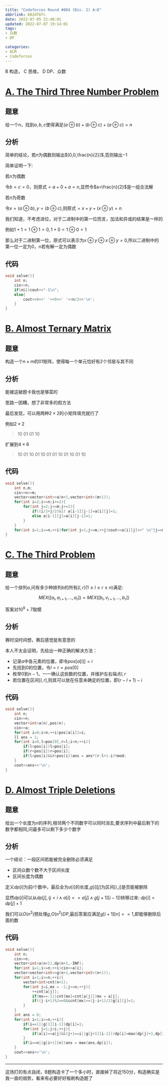 ```yaml
---
title: "Codeforces Round #804 (Div. 2) A~D"
abbrlink: 682df6fc
date: 2022-07-05 22:40:01
updated: 2022-07-07 19:14:01
tags:
- 众数
- DP

categories:
- ACM
- Codeforces
---
```


B 构造， C 思维， D DP、众数 

<!-- more -->


# [A. The Third Three Number Problem](https://codeforces.com/contest/1699/problem/A)

## 题意

给一个$n$，找到$a,b,c$使得满足$(a\oplus b)+(b\oplus c)+ (a\oplus c)=n$

## 分析

简单的结论，若$n$为偶数则输出$[0,0,\frac{n}{2}]$,否则输出$-1$

简单证明一下:

若$n$为偶数

令$b = c = 0$，则原式$=a+0+a=n$,显然令$a=\frac{n}{2}$是一组合法解

若$n$为奇数

令$x = (a\oplus b), y = (b\oplus c)$,则原式$=x+y+(x\oplus y)=n$

我们知道，不考虑进位，对于二进制中的第一位而言，加法和异或的结果是一样的

例如$1+1 = 1\oplus 1 = 0,1+0 = 1\oplus 0 = 1$

那么对于二进制第一位，原式可以表示为$x\oplus y\oplus x\oplus y = 0$,所以二进制中的第一位一定为$0$，$n$若有解一定为偶数

## 代码

``` cpp
void solve(){
    int n;
    cin>>n;
    if(n&1)cout<<"-1\n";
    else{
        cout<<0<<' '<<0<<' '<<n/2<<'\n';
    }
}
```
# [B. Almost Ternary Matrix](https://codeforces.com/contest/1699/problem/B)

## 题意

构造一个$n\times m$的$01$矩阵，使得每一个单元恰好有$2$个邻居与其不同

## 分析


<span class = "heimu">能被这破题卡我也是够菜的</span>

思路一团糟，想了非常多的假方法

最后发现，可以用两种$2\times 2$的小矩阵填充就行了

例如$2 \times 2$
> 10 01
> 01 10   

扩展到$4 \times 6$

> 10 01 10
> 01 10 01
> 01 10 01
> 10 01 10

## 代码

``` cpp
void solve(){
    int n,m;
    cin>>n>>m;
    vector<vector<int>>a(n+1,vector<int>(m+1));
    for(int i=2;i<=n;i+=2){
        for(int j=2;j<=m;j+=2){
            if((i/2+j/2)&1) a[i-1][j-1]=a[i][j]=1;
            else a[i-1][j]=a[i][j-1]=1;
        }
    }
    for(int i=1;i<=n;++i)for(int j=1;j<=m;++j)cout<<a[i][j]<<" \n"[j==m];
}
```
# [C. The Third Problem](https://codeforces.com/contest/1699/problem/C)

## 题意

给一个排列$a$,问有多少种排列$b$的所有$[l,r](1\le l\le r \le n)$满足:

$$MEX([a_l,a_{l+1},...,a_r])=MEX([b_l,v_{l+1},...,b_r])$$

答案对$10^9+7$取模

## 分析

赛时没时间想，赛后感觉挺有意思的

本人不太会证明，先给出一种正确的解决方法：
- 记录$a$中各元素的位置，即令$pos[a[i]]=i$
- 先找到$0$的位置，令$l = r = pos[0]$
- 枚举$0$到$n-1$，一一确认这些数的位置，并维护左右端点$l,r$
- 若位置在区间$[l,r]$,则其可以放在任意未确定的位置，即$(r-l+1)-i$

## 代码

``` cpp
void solve(){
    int n;
    cin>>n;
    vector<int>a(n),pos(n);
    cin>>a;
    for(int i=0;i<n;++i)pos[a[i]]=i;
    ll ans = 1;
    for(int i=0,l=pos[0],r=l;i<n;++i){
        if(l>pos[i])l=pos[i];
        if(r<pos[i])r=pos[i];
        if(l<pos[i]&&r>pos[i])ans = ans*(r-l+1-i)%mod;
    }
    cout<<ans<<'\n';
}
```

# [D. Almost Triple Deletions](https://codeforces.com/contest/1699/problem/D)

## 题意

给出一个长度为$n$的序列,相邻两个不同数字可以同时消去,要求序列中最后剩下的数字都相同,问最多可以剩下多少个数字

## 分析
一个结论：一段区间若能被完全删除必须满足
- 区间众数个数不大于区间长度
- 区间长度为偶数



定义$dp[i]$为前$i$个数中，最后全为$a[i]$的长度,$g[i][j]$为区间$[i,j]$是否能被删除

显然$dp[i]$可以从$dp[j],(j<i\land a[i]==a[j]\land g[j+1][i-1])$转移过来: $dp[i]=dp[j]+1$

我们可以$O(n^2)$预处理$g$,$O(n^2)DP$,最后答案应满足$g[i+1][n]==1$,即能够删除后面的数

## 代码

``` cpp
void solve(){
    int n;
    cin>>n;
    vector<int>a(n+1),dp(n+1,-INF);
    for(int i=1;i<=n;++i)cin>>a[i];
    vector<vector<int>>g(n+1,vector<int>(n+1));
    for(int i=1;i<=n;++i){
        vector<int>cnt(n+1);
        for(int j=i,mx = -1;j<=n;++j){
            ++cnt[a[j]];
            if(mx==-1||cnt[mx]<cnt[a[j]])mx = a[j];
            if((j-i+1)%2==0&&cnt[mx]<=(j-i+1)/2)g[i][j]=1;
        }
    }
    int ans = 0;
    for(int i=1;i<=n;++i){
        if(i==1||g[1][i-1])dp[i]=1;
        for(int j=1;j<i;++j){
            if(a[i]==a[j]&&(j+1==i||g[j+1][i-1]))dp[i]=max(dp[j]+1,dp[i]);
        }
        if(i==n||g[i+1][n])ans = max(ans,dp[i]);
    }
    cout<<ans<<'\n';
}
```



---
<!-- Q.E.D. -->
这场打的有点自闭，B题构造卡了一个多小时，直接掉了将近150分，构造确实是我一直的弱势，看来有必要好好板刷构造题了
